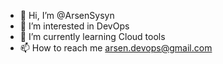 - 👋 Hi, I’m @ArsenSysyn
- 👀 I’m interested in DevOps
- 🌱 I’m currently learning Cloud tools
- 📫 How to reach me arsen.devops@gmail.com
